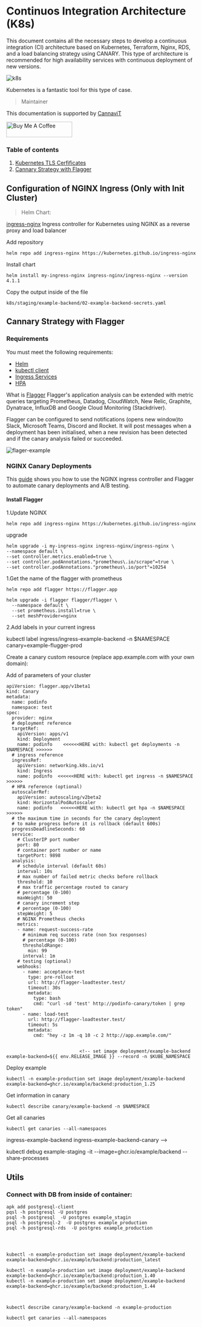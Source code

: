 # Continuos Integration Architecture (K8s)

This document contains all the necessary steps to develop a continuous integration (CI) architecture based on Kubernetes, Terraform, Nginx, RDS, and a load balancing strategy using CANARY. This type of architecture is recommended for high availability services with continuous deployment of new versions.


![k8s](docs/k8s_canary_postgres_redis_rds/k8s.png ':size=100%')


Kubernetes is a fantastic tool for this type of case.

> Maintainer

This documentation is supported by [CannaviT](https://github.com/cannavit)


<a href="https://www.buymeacoffee.com/cannavit" target="_blank"><img src="https://cdn.buymeacoffee.com/buttons/default-orange.png" alt="Buy Me A Coffee" height="41" width="174"></a>
###  Table of contents

1. [Kubernetes TLS Cerfificates](#tls-certificates)
2. [Cannary Strategy with Flagger](#canary-flagger)

## Configuration of NGINX Ingress (Only with Init Cluster)

> Helm  Chart:

[ingress-nginx](https://artifacthub.io/packages/helm/ingress-nginx/ingress-nginx) Ingress controller for Kubernetes using NGINX as a reverse proxy and load balancer

Add repository

    helm repo add ingress-nginx https://kubernetes.github.io/ingress-nginx

Install chart

    helm install my-ingress-nginx ingress-nginx/ingress-nginx --version 4.1.1

Copy the output inside of the file

    k8s/staging/example-backend/02-example-backend-secrets.yaml




## Cannary Strategy with Flagger <a name="tls-certificates"></a>

### Requirements

You must meet the following requirements: 

- [Helm](https://helm.sh/docs/intro/install/#helm)
- [kubectl client](https://kubernetes.io/docs/tasks/tools/)
- [Ingress Services](https://kubernetes.io/docs/concepts/services-networking/ingress/)
- [HPA](https://docs.aws.amazon.com/eks/latest/userguide/horizontal-pod-autoscaler.html)

What is [Flagger](https://flagger.app/) Flagger's application analysis can be extended with metric queries targeting Prometheus, Datadog, CloudWatch, New Relic, Graphite, Dynatrace, InfluxDB and Google Cloud Monitoring (Stackdriver).

Flagger can be configured to send notifications (opens new window)to Slack, Microsoft Teams, Discord and Rocket. It will post messages when a deployment has been initialised, when a new revision has been detected and if the canary analysis failed or succeeded.

![flager-example](https://flagger.app/flagger-gitops.png ':size=100%')

### NGINX Canary Deployments

This [guide](https://docs.flagger.app/tutorials/nginx-progressive-delivery) shows you how to use the NGINX ingress controller and Flagger to automate canary deployments and A/B testing.

#### Install Flagger

1.Update NGINX

    helm repo add ingress-nginx https://kubernetes.github.io/ingress-nginx
    
upgrade

    helm upgrade -i my-ingress-nginx ingress-nginx/ingress-nginx \
    --namespace default \
    --set controller.metrics.enabled=true \
    --set controller.podAnnotations."prometheus\.io/scrape"=true \
    --set controller.podAnnotations."prometheus\.io/port"=10254

1.Get the name of the flagger with prometheus

    helm repo add flagger https://flagger.app

    helm upgrade -i flagger flagger/flagger \
      --namespace default \
      --set prometheus.install=true \
      --set meshProvider=nginx




2.Add labels in your current ingress

  kubectl label ingress/ingress-example-backend -n $NAMESPACE  canary=example-flugger-prod


Create a canary custom resource (replace app.example.com with your own domain):

Add of parameters of your cluster

    apiVersion: flagger.app/v1beta1
    kind: Canary
    metadata:
      name: podinfo
      namespace: test
    spec:
      provider: nginx
      # deployment reference
      targetRef:
        apiVersion: apps/v1
        kind: Deployment
        name: podinfo    <<<<<<HERE with: kubectl get deployments -n $NAMESPACE >>>>>>
      # ingress reference
      ingressRef:
        apiVersion: networking.k8s.io/v1
        kind: Ingress
        name: podinfo  <<<<<<HERE with: kubectl get ingress -n $NAMESPACE >>>>>>
      # HPA reference (optional)
      autoscalerRef:
        apiVersion: autoscaling/v2beta2
        kind: HorizontalPodAutoscaler
        name: podinfo   <<<<<<HERE with: kubectl get hpa -n $NAMESPACE >>>>>> 
      # the maximum time in seconds for the canary deployment
      # to make progress before it is rollback (default 600s)
      progressDeadlineSeconds: 60
      service:
        # ClusterIP port number
        port: 80
        # container port number or name
        targetPort: 9898
      analysis:
        # schedule interval (default 60s)
        interval: 10s
        # max number of failed metric checks before rollback
        threshold: 10
        # max traffic percentage routed to canary
        # percentage (0-100)
        maxWeight: 50
        # canary increment step
        # percentage (0-100)
        stepWeight: 5
        # NGINX Prometheus checks
        metrics:
        - name: request-success-rate
          # minimum req success rate (non 5xx responses)
          # percentage (0-100)
          thresholdRange:
            min: 99
          interval: 1m
        # testing (optional)
        webhooks:
          - name: acceptance-test
            type: pre-rollout
            url: http://flagger-loadtester.test/
            timeout: 30s
            metadata:
              type: bash
              cmd: "curl -sd 'test' http://podinfo-canary/token | grep token"
          - name: load-test
            url: http://flagger-loadtester.test/
            timeout: 5s
            metadata:
              cmd: "hey -z 1m -q 10 -c 2 http://app.example.com/"


                               <!-- set image deployment/example-backend example-backend=${{ env.RELEASE_IMAGE }} --record -n $KUBE_NAMESPACE   

Deploy example

    kubectl -n example-production set image deployment/example-backend example-backend=ghcr.io/example/backend:production_1.25

Get information in canary

    kubectl describe canary/example-backend -n $NAMESPACE 

Get all canaries 

    kubectl get canaries --all-namespaces





ingress-example-backend
ingress-example-backend-canary -->


kubectl debug example-staging -it --image=ghcr.io/example/backend --share-processes 



## Utils 
### Connect with DB from inside of container:


    apk add postgresql-client  
    pqsl -h postgresql -U postgres 
    psql -h postgresql  -U postgres example_stagin   
    psql -h postgresql-2  -U postgres example_production
    psql -h postgresql-rds  -U postgres example_production




    kubectl -n example-production set image deployment/example-backend example-backend=ghcr.io/example/backend:production_latest

    kubectl -n example-production set image deployment/example-backend example-backend=ghcr.io/example/backend:production_1.40
    kubectl -n example-production set image deployment/example-backend example-backend=ghcr.io/example/backend:production_1.44



    kubectl describe canary/example-backend -n example-production 

    kubectl get canaries --all-namespaces